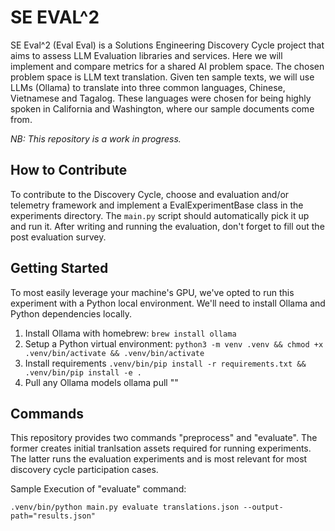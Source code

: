# SE EVAL^2
SE Eval^2 (Eval Eval) is a Solutions Engineering Discovery Cycle project that aims to assess LLM Evaluation libraries and services. Here we will implement and compare metrics for a shared AI problem space. The chosen problem space is LLM text translation.
Given ten sample texts, we will use LLMs (Ollama) to translate into three common languages, Chinese, Vietnamese and Tagalog. These languages were chosen for being highly spoken in California and Washington, where our sample documents come from.

_NB: This repository is a work in progress._

## How to Contribute
To contribute to the Discovery Cycle, choose and evaluation and/or telemetry framework and implement a EvalExperimentBase class in the experiments directory.
The `main.py` script should automatically pick it up and run it. After writing and running the evaluation, don't forget to fill out the post evaluation survey.

## Getting Started
To most easily leverage your machine's GPU, we've opted to run this experiment with a Python local environment. We'll need to install Ollama and Python dependencies locally.

1. Install Ollama with homebrew: `brew install ollama`
2. Setup a Python virtual environment: `python3 -m venv .venv && chmod +x .venv/bin/activate && .venv/bin/activate`
3. Install requirements `.venv/bin/pip install -r requirements.txt && .venv/bin/pip install -e .`
4. Pull any Ollama models ollama pull "<model>"

## Commands
This repository provides two commands "preprocess" and "evaluate". The former creates initial tranlsation assets required for running experiments. The latter runs the evaluation experiments and is most relevant for most discovery cycle participation cases.

Sample Execution of "evaluate" command:

```
.venv/bin/python main.py evaluate translations.json --output-path="results.json"
```

